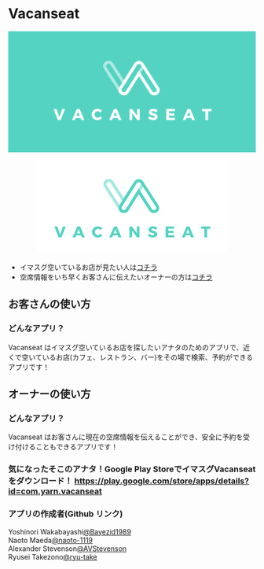 # Vacanseat

<p align="center">
  <img src="./assets/images/VACANSEAT_yoko.png">
</p>

<p align="center">
  <img src="./assets/images/VACANSEAT_transparet.png">
</p>

* イマスグ空いているお店が見たい人は[コチラ](#お客さんの使い方)
* 空席情報をいち早くお客さんに伝えたいオーナーの方は[コチラ](#オーナーの使い方)

## お客さんの使い方

### どんなアプリ？

Vacanseat はイマスグ空いているお店を探したいアナタのためのアプリで、近くで空いているお店(カフェ、レストラン、バー)をその場で検索、予約ができるアプリです！




## オーナーの使い方

### どんなアプリ？

Vacanseat はお客さんに現在の空席情報を伝えることができ、安全に予約を受け付けることもできるアプリです！

### 気になったそこのアナタ！Google Play StoreでイマスグVacanseatをダウンロード！ <https://play.google.com/store/apps/details?id=com.yarn.vacanseat>


### アプリの作成者(Github リンク)
Yoshinori Wakabayashi[@Bayezid1989](https://github.com/Bayezid1989)  
Naoto Maeda[@naoto-1119](https://github.com/naoto-1119)  
Alexander Stevenson[@AVStevenson](https://github.com/AVStevenson)  
Ryusei Takezono[@ryu-take](https://github.com/ryu-take)  

